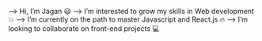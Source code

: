 --> Hi, I’m Jagan :smiley:
--> I’m interested to grow my skills in Web development :boom:
--> I’m currently on the path to master Javascript and React.js :fire:
--> I’m looking to collaborate on front-end projects :computer:

